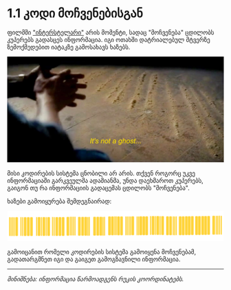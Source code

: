# 1.1 კოდი მოჩვენებისგან

ფილმში ["ინტერსტელარი"](https://www.imdb.com/title/tt0816692/) არის მომენტი, სადაც "მოჩვენება" ცდილობს კუპერებს გადასცეს ინფორმაცია. იგი ოთახში დატრიალებულ მტვერზე ზემოქმედებით იატაკზე გამოსახავს ხაზებს.

![Ghost Scene](assets/ghost.png)

მისი კოდირების სისტემა ცნობილი არ არის. თქვენ როგორც უკვე ინფორმაციაში გარკვეულმა ადამიანმა, უნდა დაეხმაროთ კუპერებს, გაიგონ თუ რა ინფორმაციის გადაცემას ცდილობს "მოჩვენება".

ხაზები გამოიყურება შემდეგნაირად:

![Ghost Code](assets/code.png)

გამოიცანით რომელი კოდირების სისტემა გამოიყენა მოჩვენებამ, გადათარგმნეთ იგი და გაიგეთ გამოგზავნილი ინფორმაცია.

---

*მინიშნება: ინფორმაცია წარმოადგენს რუკის კოორდინატებს.* 